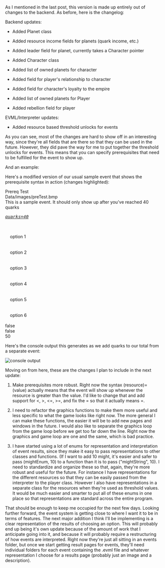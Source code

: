 As I mentioned in the last post, this version is made up entirely out of changes to the backend. As before, here is the changelog:

Backend updates:  
- Added Planet class  
- Added resource income fields for planets (quark income, etc.)  
- Added leader field for planet, currently takes a Character pointer  

- Added Character class  
- Added list of owned planets for character  
- Added field for player's relationship to character  
- Added field for character's loyalty to the empire  

- Added list of owned planets for Player  
- Added rebellion field for player  

EVML/Interpreter updates:  
- Added resource based threshold unlocks for events  

As you can see, most of the changes are hard to show off in an interesting way, since they're all fields that are there so that they can be used in the future. However, they did pave the way for me to put together the threshold unlocks for events. This means that you can specify prerequisites that need to be fulfilled for the event to show up.

And an example:

Here's a modified version of our usual sample event that shows the prerequisite syntax in action (changes highlighted):

<name>Prereq Test</name>  
<img>Data/images/preTest.bmp</img>  
<desc>This is a sample event. It should only show up after you've reached 40 quarks</desc>  
<u><i><pre>quarks=40</pre></i></u>  
<opt>  
&nbsp;&nbsp;&nbsp;&nbsp;<txt>option 1</txt>  
</opt>  
<opt>  
&nbsp;&nbsp;&nbsp;&nbsp;<txt>option 2</txt>  
</opt>  
<opt>  
&nbsp;&nbsp;&nbsp;&nbsp;<txt>option 3</txt>  
</opt>  
<opt>  
&nbsp;&nbsp;&nbsp;&nbsp;<txt>option 4</txt>  
</opt>  
<opt>  
&nbsp;&nbsp;&nbsp;&nbsp;<txt>option 5</txt>  
</opt>  
<opt>  
&nbsp;&nbsp;&nbsp;&nbsp;<txt>option 6</txt>  
</opt>  
<unique>false</unique>  
<lock>false</lock>  
<rand>50</rand>  

Here's the console output this generates as we add quarks to our total from a separate event:

![console output](http://threedliams.github.io/pages/assets/update0-0-03/prereqDemonstration.jpg)

Moving on from here, these are the changes I plan to include in the next update:

1. Make prerequisites more robust. Right now the syntax (resource)=(value) actually means that the event will show up whenever the resource is greater than the value. I'd like to change that and add support for <, >, <=, >=, and fix the = so that it actually means =.

2. I need to refactor the graphics functions to make them more useful and less specific to what the game looks like right now. The more general I can make these functions, the easier it will be to add new pages and windows in the future. I would also like to separate the graphics loop from the game loop before we get too far down the line. Right now the graphics and game loop are one and the same, which is bad practice.

3. I have started using a lot of enums for representation and interpretation of event results, since they make it easy to pass representations to other classes and functions. (If I want to add 10 might, it's easier and safer to pass (mightEnum, 10) to a function than it is to pass ("mightString", 10). I need to standardize and organize these so that, again, they're more robust and useful for the future. For instance I have representations for the different resources so that they can be easily passed from the interpreter to the player class. However I also have representations in a separate class for the resources when they're used as threshold values. It would be much easier and smarter to put all of these enums in one place so that representations are standard across the entire program.

That should be enough to keep me occupied for the next few days. Looking further forward, the event system is getting close to where I want it to be in terms of features. The next major addition I think I'll be implementing is a clear representation of the results of choosing an option. This will probably end up being it's own update because of the amount of work that I anticipate going into it, and because it will probably require a restructuring of how events are interpreted. Right now they're just all sitting in an events folder, but once we start getting result pages for events, they'll need individual folders for each event containing the .evml file and whatever representation I choose for a results page (probably just an image and a description).

